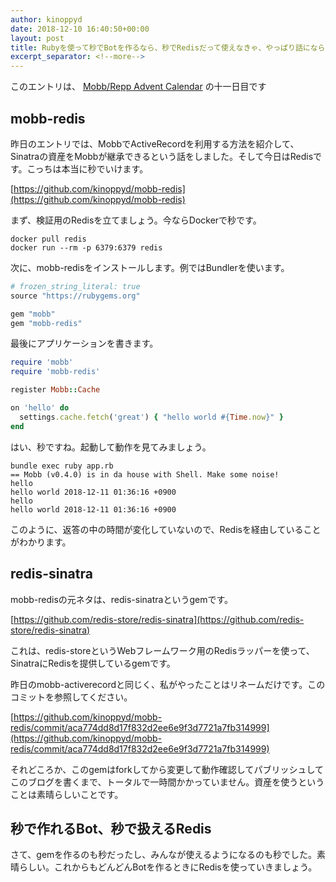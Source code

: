 ```yaml
---
author: kinoppyd
date: 2018-12-10 16:40:50+00:00
layout: post
title: Rubyを使って秒でBotを作るなら、秒でRedisだって使えなきゃ、やっぱり話にならないですよね？
excerpt_separator: <!--more-->
---
```


このエントリは、 [Mobb/Repp Advent Calendar](https://qiita.com/advent-calendar/2018/mobb-repp) の十一日目です





## mobb-redis


昨日のエントリでは、MobbでActiveRecordを利用する方法を紹介して、Sinatraの資産をMobbが継承できるという話をしました。そして今日はRedisです。こっちは本当に秒でいけます。

[https://github.com/kinoppyd/mobb-redis](https://github.com/kinoppyd/mobb-redis)

まず、検証用のRedisを立てましょう。今ならDockerで秒です。

```shell-session
docker pull redis
docker run --rm -p 6379:6379 redis
```

次に、mobb-redisをインストールします。例ではBundlerを使います。

```ruby
# frozen_string_literal: true
source "https://rubygems.org"

gem "mobb"
gem "mobb-redis"
```

最後にアプリケーションを書きます。

```ruby
require 'mobb'
require 'mobb-redis'

register Mobb::Cache

on 'hello' do
  settings.cache.fetch('great') { "hello world #{Time.now}" }
end
```

はい、秒ですね。起動して動作を見てみましょう。

```shell-session
bundle exec ruby app.rb
== Mobb (v0.4.0) is in da house with Shell. Make some noise!
hello
hello world 2018-12-11 01:36:16 +0900
hello
hello world 2018-12-11 01:36:16 +0900
```

このように、返答の中の時間が変化していないので、Redisを経由していることがわかります。


## redis-sinatra

<!--more-->


mobb-redisの元ネタは、redis-sinatraというgemです。

[https://github.com/redis-store/redis-sinatra](https://github.com/redis-store/redis-sinatra)

これは、redis-storeというWebフレームワーク用のRedisラッパーを使って、SinatraにRedisを提供しているgemです。

昨日のmobb-activerecordと同じく、私がやったことはリネームだけです。このコミットを参照してください。

[https://github.com/kinoppyd/mobb-redis/commit/aca774dd8d17f832d2ee6e9f3d7721a7fb314999](https://github.com/kinoppyd/mobb-redis/commit/aca774dd8d17f832d2ee6e9f3d7721a7fb314999)

それどころか、このgemはforkしてから変更して動作確認してパブリッシュしてこのブログを書くまで、トータルで一時間かかっていません。資産を使うということは素晴らしいことです。


## 秒で作れるBot、秒で扱えるRedis


さて、gemを作るのも秒だったし、みんなが使えるようになるのも秒でした。素晴らしい。これからもどんどんBotを作るときにRedisを使っていきましょう。

